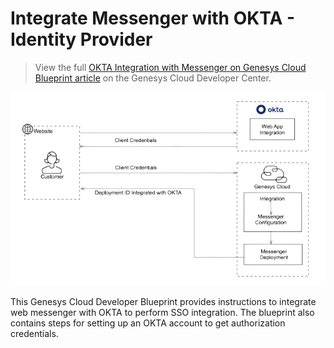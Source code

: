 # Integrate Messenger with OKTA - Identity Provider

> View the full [OKTA Integration with Messenger on Genesys Cloud Blueprint article](https://developer.mypurecloud.com/blueprints/messenger-blueprint/) on the Genesys Cloud Developer Center.

![Flowchart](./blueprint/images/Messenger_OKTA_Integration.png "Integrate Messenger with OKTA - Identity Provider")

This Genesys Cloud Developer Blueprint provides instructions to integrate web messenger with OKTA to perform SSO integration. The blueprint also contains steps for setting up an OKTA account to get authorization credentials.